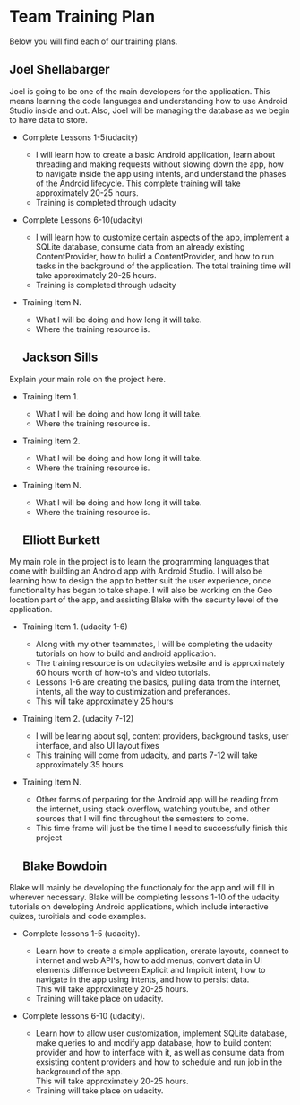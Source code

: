 # Team Training Plan
Below you will find each of our training plans.




## Joel Shellabarger
Joel is going to be one of the main developers for the application. This means learning the code languages and understanding how to use Android Studio inside and out. Also, Joel will be managing the database as we begin to have data to store.

- Complete Lessons 1-5(udacity)
  - I will learn how to create a basic Android application, learn about threading and making requests without slowing down the app, how to navigate inside the app using intents, and understand the phases of the Android lifecycle. This complete training will take approximately 20-25 hours.
  - Training is completed through udacity

- Complete Lessons 6-10(udacity)
  - I will learn how to customize certain aspects of the app, implement a SQLite database, consume data from an already existing ContentProvider, how to bulid a ContentProvider, and how to run tasks in the background of the application. The total training time will take approximately 20-25 hours.
  - Training is completed through udacity

- Training Item N.
  - What I will be doing and how long it will take.
  - Where the training resource is.


  ## Jackson Sills
Explain your main role on the project here.

- Training Item 1.
  - What I will be doing and how long it will take.
  - Where the training resource is.

- Training Item 2.
  - What I will be doing and how long it will take.
  - Where the training resource is.

- Training Item N.
  - What I will be doing and how long it will take.
  - Where the training resource is.
  
  ## Elliott Burkett
My main role in the project is to learn the programming languages that come with building an Android app with Android Studio.
I will also be learning how to design the app to better suit the user experience, once functionality has began to take shape.
I will also be working on the Geo location part of the app, and assisting Blake with the security level of the application.


- Training Item 1. (udacity 1-6)
  - Along with my other teammates, I will be completing the udacity tutorials on how to build and android application.
  - The training resource is on udacityies website and is approximately 60 hours worth of how-to's and video tutorials.
  - Lessons 1-6 are creating the basics, pulling data from the internet, intents, all the way to custimization and preferances.
  - This will take approximately  25 hours
  

- Training Item 2. (udacity 7-12)
  - I will be learing about sql, content providers, background tasks, user interface, and also UI layout fixes
  - This training will come from udacity, and parts 7-12 will take approximately 35 hours

- Training Item N.
  - Other forms of perparing for the Android app will be reading from the internet, using stack overflow, watching youtube, and other sources
  that I will find throughout the semesters to come.
  - This time frame will just be the time I need to successfully finish this project
  
  ## Blake Bowdoin
Blake will mainly be developing the functionaly for the app and will fill in wherever necessary. Blake will be completing lessons 1-10 of the 
udacity tutorials on developing Android applications, which include interactive quizes, turoitials and code examples.

- Complete lessons 1-5 (udacity).
  - Learn how to create a simple application, crerate layouts, connect to internet and web API's, how to add menus, convert data in UI elements
  differnce between Explicit and Implicit intent, how to navigate in the app using intents, and how to persist data.  
  This will take approximately 20-25 hours.
  - Training will take place on udacity.

- Complete lessons 6-10 (udacity).
  - Learn how to allow user customization, implement SQLite database, make queries to and modify app database, how to build content provider 
  and how to interface with it, as well as consume data from exsisting content providers and how to schedule and run job in the background of the app.  
  This will take approximately 20-25 hours.
  - Training will take place on udacity.





